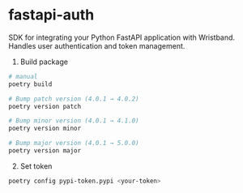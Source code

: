 # fastapi-auth
SDK for integrating your Python FastAPI application with Wristband. Handles user authentication and token management.


1. Build package
```bash
# manual
poetry build

# Bump patch version (4.0.1 → 4.0.2)
poetry version patch

# Bump minor version (4.0.1 → 4.1.0)
poetry version minor

# Bump major version (4.0.1 → 5.0.0)
poetry version major
```
2. Set token 
```bash
poetry config pypi-token.pypi <your-token>
```